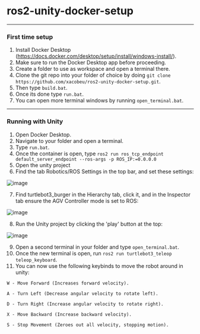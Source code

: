 # ros2-unity-docker-setup
- - -
### First time setup
1) Install Docker Desktop (https://docs.docker.com/desktop/setup/install/windows-install/).
2) Make sure to run the Docker Desktop app before proceeding.
3) Create a folder to use as workspace and open a terminal there.
4) Clone the git repo into your folder of choice by doing ``` git clone https://github.com/xacobeu/ros2-unity-docker-setup.git ```.
5) Then type ``` build.bat ```.
6) Once its done type ``` run.bat ```.
7) You can open more terminal windows by running ``` open_terminal.bat ```.
- - -
### Running with Unity
1) Open Docker Desktop.
2) Navigate to your folder and open a terminal.
3) Type ``` run.bat ```.
4) Once the container is open, type ``` ros2 run ros_tcp_endpoint default_server_endpoint --ros-args -p ROS_IP:=0.0.0.0 ```
5) Open the unity project
6) Find the tab Robotics/ROS Settings in the top bar, and set these settings:

![image](https://github.com/user-attachments/assets/f02d3336-ed7d-41b1-b3f1-46587f9761e6)

7) Find turtlebot3_burger in the Hierarchy tab, click it, and in the Inspector tab ensure the AGV Controller mode is set to ROS:

![image](https://github.com/user-attachments/assets/ac342813-d6f1-4945-864a-00e96b9a1709)

8) Run the Unity project by clicking the 'play' button at the top:

![image](https://github.com/user-attachments/assets/83aae174-3048-441d-a5e8-526b0a62bf2b)

9) Open a second terminal in your folder and type ``` open_terminal.bat ```.
10) Once the new terminal is open, run ``` ros2 run turtlebot3_teleop teleop_keyboard ```.
11) You can now use the following keybinds to move the robot around in unity:

```
W - Move Forward (Increases forward velocity).

A - Turn Left (Decrease angular velocity to rotate left).

D - Turn Right (Increase angular velocity to rotate right).

X - Move Backward (Increase backward velocity).

S - Stop Movement (Zeroes out all velocity, stopping motion).
```
